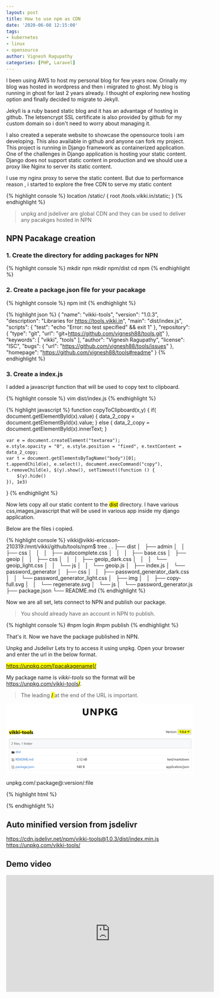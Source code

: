 ```yaml
---
layout: post
title: How to use npm as CDN
date: '2020-06-08 12:15:00'
tags:
- kubernetes
- linux
- opensource
author: Vignesh Ragupathy
categories: [PHP, Laravel]
---
```


I been using AWS to host my personal blog for few years now. Orinally my blog was hosted in wordpress and then i migrated to ghost. My blog is running in ghost for last 2 years already. I thought of exploring new hosting option and finally decided to migrate to Jekyll.

Jekyll is a ruby based static blog and it has an advantage of hosting in github. The letsencrypt SSL certificate is also provided by github for my custom domain so i don't need to worry about managing it.

I also created a seperate website to showcase the opensource tools i am developing. This also available in github and anyone can fork my project. This project is running in Django framework as containerized application. One of the challenges in Django application is hosting your static content. Django does not support static content in production and we should use a proxy like Nginx to server its static content.

I use my nginx proxy to serve the static content. But due to performance reason , i started to explore the free CDN to serve my static content


{% highlight console %}
location /static/ {
        root /tools.vikki.in/static;
    }
{% endhighlight %}

> unpkg and jsdeliver are global CDN and they can be used to deliver any pacakges hosted in NPN

## NPN Pacakage creation

### 1. Create the directory for adding packages for NPN

{% highlight console %}
mkdir npn
mkdir npm/dist
cd npm
{% endhighlight %}

### 2. Create a package.json file for your pacakage

{% highlight console %}
npm init
{% endhighlight %}

{% highlight json %}
{
  "name": "vikki-tools",
  "version": "1.0.3",
  "description": "Libraries for https://tools.vikki.in",
  "main": "dist/index.js",
  "scripts": {
    "test": "echo \"Error: no test specified\" && exit 1"
  },
  "repository": {
    "type": "git",
    "url": "git+https://github.com/vignesh88/tools.git"
  },
  "keywords": [
    "vikki",
    "tools"
  ],
  "author": "Vignesh Ragupathy",
  "license": "ISC",
  "bugs": {
    "url": "https://github.com/vignesh88/tools/issues"
  },
  "homepage": "https://github.com/vignesh88/tools#readme"
}
{% endhighlight %}

### 3. Create a index.js

I added a javascript function that will be used to copy text to clipboard.

{% highlight console %}
vim dist/index.js 
{% endhighlight %}

{% highlight javascript %}
function copyToClipboard(x,y) {
    if( document.getElementById(x).value) {
        data_2_copy = document.getElementById(x).value;
    } else {
        data_2_copy = document.getElementById(x).innerText;
    }

    var e = document.createElement("textarea");
    e.style.opacity = "0", e.style.position = "fixed", e.textContent = data_2_copy;
    var t = document.getElementsByTagName("body")[0];
    t.appendChild(e), e.select(), document.execCommand("copy"), t.removeChild(e), $(y).show(), setTimeout((function () {
        $(y).hide()
    }), 1e3)
}
{% endhighlight %}

Now lets copy all our static content to the <mark>dist</mark>  directory.
I have various css,images,javascript that will be used in various app inside my django application.

Below are the files i copied.

{% highlight console %}
vikki@vikki-ericsson-210319:/mnt/vikki/github/tools/npm$ tree .
.
├── dist
│   ├── admin
│   │   ├── css
│   │   │   ├── autocomplete.css
│   │   │   ├── base.css
│   ├── geoip
│   │   ├── css
│   │   │   ├── geoip_dark.css
│   │   │   └── geoip_light.css
│   │   └── js
│   │       └── geoip.js
│   ├── index.js
│   └── password_generator
│       ├── css
│       │   ├── password_generator_dark.css
│       │   └── password_generator_light.css
│       ├── img
│       │   ├── copy-full.svg
│       │   └── regenerate.svg
│       └── js
│           └── password_generator.js
├── package.json
└── README.md
{% endhighlight %}

Now we are all set, lets connect to NPN and publish our package.

> You should already have an account in NPN to publish.

{% highlight console %}
#npm login
#npm publish
{% endhighlight %}

That's it. Now we have the package published in NPN.

Unpkg and Jsdelivr 
Lets try to access it using unpkg. Open your browser and enter the url in the below format.

<mark>https://unpkg.com/[pacakagename]/</mark>

My package name is *vikki-tools* so the format will be https://unpkg.com/vikki-tools<mark>/</mark>.

> The leading <mark> / </mark> at the end of the URL is important.

![unpkg screenshot](/content/images/2020/unpkg_vikki_tools.jpg)

unpkg.com/:package@:version/:file

{% highlight html %}
<script src="https://unpkg.com/vikki-tools@1.0.3/dist/index.js"></script>
<link href="https://unpkg.com/vikki-tools@1.0.3/dist/base64/css/base64_dark.css" rel="stylesheet">
{% endhighlight %}

## Auto minified version from jsdelivr


https://cdn.jsdelivr.net/npm/vikki-tools@1.0.3/dist/index.min.js
https://unpkg.com/vikki-tools/

## Demo video

<iframe width="560" height="315" src="https://www.youtube.com/embed/XMSV5J4jxSo" frameborder="0" allow="accelerometer; autoplay; encrypted-media; gyroscope; picture-in-picture" allowfullscreen></iframe>